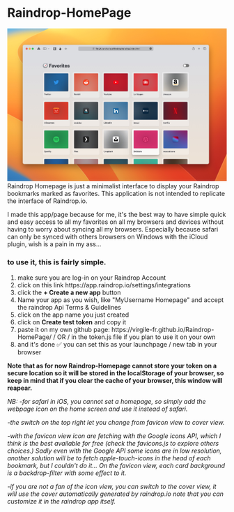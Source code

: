 # Raindrop-HomePage
<img src="./preview.jpeg">
Raindrop Homepage is just a minimalist interface to display your Raindrop bookmarks marked as favorites. This application is not intended to replicate the interface of Raindrop.io.

I made this app/page because for me, it's the best way to have simple quick and easy access to all my favorites on all my browsers and devices without having to worry about syncing all my browsers. Especially because safari can only be synced with others browsers on Windows with the iCloud plugin, wish is a pain in my ass...

<h3>to use it, this is fairly simple.</h3>

<ol>
<li> make sure you are log-in on your Raindrop Account</li>

<li> click on this link https://app.raindrop.io/settings/integrations</li>

<li> click the <b>+ Create a new app</b> button</li>

<li>  Name your app as you wish, like "MyUsername Homepage" and accept the raindrop Api Terms & Guidelines</li>

<li> click on the app name you just created</li>

<li> click on <b>Create test token</b> and copy it</li>

<li>  paste it on my own github page: https://virgile-fr.github.io/Raindrop-HomePage/ / OR / in the token.js file if you plan to use it on your own</li>

<li> and it's done ✅ you can set this as your launchpage / new tab in your browser</li>
</ol>

<b>Note that as for now Raindrop-Homepage cannot store your token on a secure location so it will be stored in the localStorage of your browser, so keep in mind that if you clear the cache of your browser, this window will reapear. </b>

<i>NB: -for safari in iOS, you cannot set a homepage, so simply  add the webpage icon on the home screen and use it instead of safari.

-the switch on the top right let you change from favicon view to cover view.

-with the favicon view icon are fetching with the Google icons API, which I think is the best available for free (check the favicons.js to explore others choices.)
Sadly even with the Google API some icons are in low resolution, another solution will be to fetch apple-touch-icons in the head of each bookmark, but I couldn't do it...
On the favicon view, each card background is a backdrop-filter with some effect to it.

-if you are not a fan of the icon view, you can switch to the cover view, it will use the cover automatically generated by raindrop.io
note that you can customize it in the raindrop app itself.</i>
